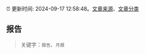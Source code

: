 :alarm_clock: 更新时间: 2024-09-17 12:58:48。[文章来源](/README.md)、[文章分类](/TAGS.md)

## 报告


> 关键字：`报告`、`月报`




